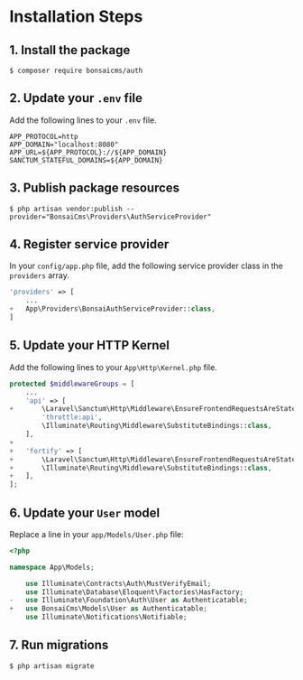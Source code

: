 # Installation Steps

## 1. Install the package
```bash2
$ composer require bonsaicms/auth
```

## 2. Update your `.env` file
Add the following lines to your `.env` file.
```.env
APP_PROTOCOL=http
APP_DOMAIN="localhost:8080"
APP_URL=${APP_PROTOCOL}://${APP_DOMAIN}
SANCTUM_STATEFUL_DOMAINS=${APP_DOMAIN}
```

## 3. Publish package resources
```bash2
$ php artisan vendor:publish --provider="BonsaiCms\Providers\AuthServiceProvider"
```

## 4. Register service provider
In your `config/app.php` file, add the following service provider class in the `providers` array.
```php
'providers' => [
    ...
+   App\Providers\BonsaiAuthServiceProvider::class,
]
```

## 5. Update your HTTP Kernel
Add the following lines to your `App\Http\Kernel.php` file.
```php
protected $middlewareGroups = [
    ...
    'api' => [
+       \Laravel\Sanctum\Http\Middleware\EnsureFrontendRequestsAreStateful::class,
        'throttle:api',
        \Illuminate\Routing\Middleware\SubstituteBindings::class,
    ],
+
+   'fortify' => [
+       \Laravel\Sanctum\Http\Middleware\EnsureFrontendRequestsAreStateful::class,
+       \Illuminate\Routing\Middleware\SubstituteBindings::class,
+   ],
];
```

## 6. Update your `User` model
Replace a line in your `app/Models/User.php` file:
```php
<?php

namespace App\Models;

    use Illuminate\Contracts\Auth\MustVerifyEmail;
    use Illuminate\Database\Eloquent\Factories\HasFactory;
-   use Illuminate\Foundation\Auth\User as Authenticatable;
+   use BonsaiCms\Models\User as Authenticatable;
    use Illuminate\Notifications\Notifiable;
```

## 7. Run migrations
```bash2
$ php artisan migrate
```
